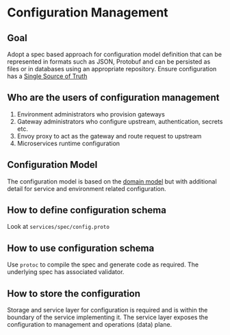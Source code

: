 # Configuration Management

## Goal

Adopt a spec based approach for configuration model definition that can be represented in formats such as JSON, Protobuf and can be persisted as files or in databases using an appropriate repository. Ensure configuration has a <u>Single Source of Truth</u>

## Who are the users of configuration management

1. Environment administrators who provision gateways
2. Gateway administrators who configure upstream, authentication, secrets etc.
3. Envoy proxy to act as the gateway and route request to upstream
4. Microservices runtime configuration

## Configuration Model

The configuration model is based on the [domain model](images/domain.png) but with additional detail for service and environment related configuration.

## How to define configuration schema

Look at `services/spec/config.proto`

## How to use configuration schema

Use `protoc` to compile the spec and generate code as required. The underlying spec has associated validator.

## How to store the configuration

Storage and service layer for configuration is required and is within the boundary of the service implementing it. The service layer exposes the configuration to management and operations (data) plane.
